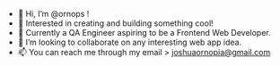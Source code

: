 - 👋 Hi, I’m @ornops !
- 👀 Interested in creating and building something cool!
- 🌱 Currently a QA Engineer aspiring to be a Frontend Web Developer.
- 💞️ I’m looking to collaborate on any interesting web app idea.
- 📫 You can reach me through my email > joshuaornopia@gmail.com 

<!---
ornops/ornops is a ✨ special ✨ repository because its `README.md` (this file) appears on your GitHub profile.
You can click the Preview link to take a look at your changes.
--->
